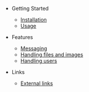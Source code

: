 - Getting Started

  - [Installation](installation.md)
  - [Usage](usage.md)

- Features

  - [Messaging](messaging.md)
  - [Handling files and images](handlingfilesandimages.md)
  - [Handling users](handlingusers.md)

- Links
  - [External links](externallinks.md)
